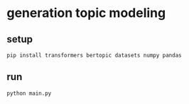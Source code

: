 # generation topic modeling

## setup

```shell
pip install transformers bertopic datasets numpy pandas
```

## run

```shell
python main.py
```
